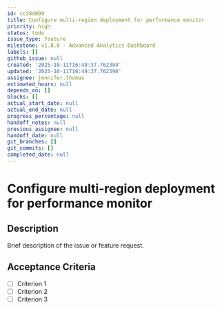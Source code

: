```yaml
---
id: cc38d099
title: Configure multi-region deployment for performance monitor
priority: high
status: todo
issue_type: feature
milestone: v1.8.0 - Advanced Analytics Dashboard
labels: []
github_issue: null
created: '2025-10-11T16:49:37.762384'
updated: '2025-10-11T16:49:37.762390'
assignee: jennifer.thomas
estimated_hours: null
depends_on: []
blocks: []
actual_start_date: null
actual_end_date: null
progress_percentage: null
handoff_notes: null
previous_assignee: null
handoff_date: null
git_branches: []
git_commits: []
completed_date: null
---
```


# Configure multi-region deployment for performance monitor

## Description

Brief description of the issue or feature request.

## Acceptance Criteria

- [ ] Criterion 1
- [ ] Criterion 2
- [ ] Criterion 3
